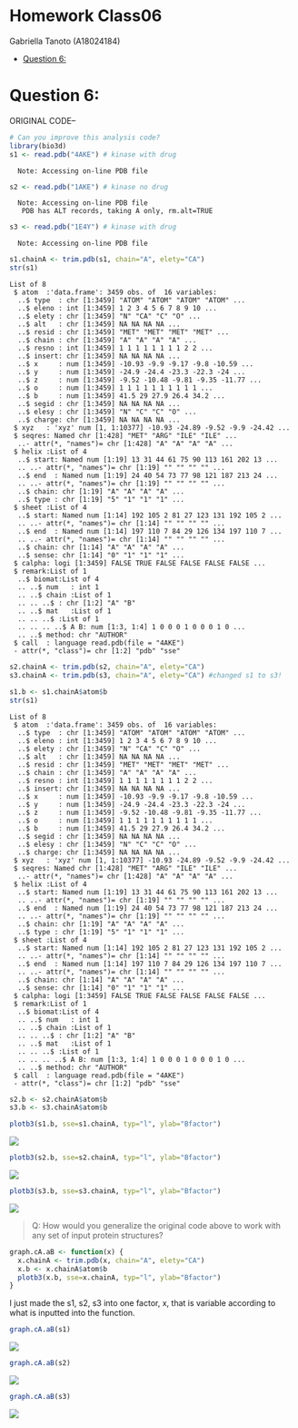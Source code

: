# Homework Class06
Gabriella Tanoto (A18024184)

- [Question 6:](#question-6)

# Question 6:

ORIGINAL CODE–

``` r
# Can you improve this analysis code?
library(bio3d)
s1 <- read.pdb("4AKE") # kinase with drug
```

      Note: Accessing on-line PDB file

``` r
s2 <- read.pdb("1AKE") # kinase no drug
```

      Note: Accessing on-line PDB file
       PDB has ALT records, taking A only, rm.alt=TRUE

``` r
s3 <- read.pdb("1E4Y") # kinase with drug
```

      Note: Accessing on-line PDB file

``` r
s1.chainA <- trim.pdb(s1, chain="A", elety="CA")
str(s1)
```

    List of 8
     $ atom  :'data.frame': 3459 obs. of  16 variables:
      ..$ type  : chr [1:3459] "ATOM" "ATOM" "ATOM" "ATOM" ...
      ..$ eleno : int [1:3459] 1 2 3 4 5 6 7 8 9 10 ...
      ..$ elety : chr [1:3459] "N" "CA" "C" "O" ...
      ..$ alt   : chr [1:3459] NA NA NA NA ...
      ..$ resid : chr [1:3459] "MET" "MET" "MET" "MET" ...
      ..$ chain : chr [1:3459] "A" "A" "A" "A" ...
      ..$ resno : int [1:3459] 1 1 1 1 1 1 1 1 2 2 ...
      ..$ insert: chr [1:3459] NA NA NA NA ...
      ..$ x     : num [1:3459] -10.93 -9.9 -9.17 -9.8 -10.59 ...
      ..$ y     : num [1:3459] -24.9 -24.4 -23.3 -22.3 -24 ...
      ..$ z     : num [1:3459] -9.52 -10.48 -9.81 -9.35 -11.77 ...
      ..$ o     : num [1:3459] 1 1 1 1 1 1 1 1 1 1 ...
      ..$ b     : num [1:3459] 41.5 29 27.9 26.4 34.2 ...
      ..$ segid : chr [1:3459] NA NA NA NA ...
      ..$ elesy : chr [1:3459] "N" "C" "C" "O" ...
      ..$ charge: chr [1:3459] NA NA NA NA ...
     $ xyz   : 'xyz' num [1, 1:10377] -10.93 -24.89 -9.52 -9.9 -24.42 ...
     $ seqres: Named chr [1:428] "MET" "ARG" "ILE" "ILE" ...
      ..- attr(*, "names")= chr [1:428] "A" "A" "A" "A" ...
     $ helix :List of 4
      ..$ start: Named num [1:19] 13 31 44 61 75 90 113 161 202 13 ...
      .. ..- attr(*, "names")= chr [1:19] "" "" "" "" ...
      ..$ end  : Named num [1:19] 24 40 54 73 77 98 121 187 213 24 ...
      .. ..- attr(*, "names")= chr [1:19] "" "" "" "" ...
      ..$ chain: chr [1:19] "A" "A" "A" "A" ...
      ..$ type : chr [1:19] "5" "1" "1" "1" ...
     $ sheet :List of 4
      ..$ start: Named num [1:14] 192 105 2 81 27 123 131 192 105 2 ...
      .. ..- attr(*, "names")= chr [1:14] "" "" "" "" ...
      ..$ end  : Named num [1:14] 197 110 7 84 29 126 134 197 110 7 ...
      .. ..- attr(*, "names")= chr [1:14] "" "" "" "" ...
      ..$ chain: chr [1:14] "A" "A" "A" "A" ...
      ..$ sense: chr [1:14] "0" "1" "1" "1" ...
     $ calpha: logi [1:3459] FALSE TRUE FALSE FALSE FALSE FALSE ...
     $ remark:List of 1
      ..$ biomat:List of 4
      .. ..$ num   : int 1
      .. ..$ chain :List of 1
      .. .. ..$ : chr [1:2] "A" "B"
      .. ..$ mat   :List of 1
      .. .. ..$ :List of 1
      .. .. .. ..$ A B: num [1:3, 1:4] 1 0 0 0 1 0 0 0 1 0 ...
      .. ..$ method: chr "AUTHOR"
     $ call  : language read.pdb(file = "4AKE")
     - attr(*, "class")= chr [1:2] "pdb" "sse"

``` r
s2.chainA <- trim.pdb(s2, chain="A", elety="CA")
s3.chainA <- trim.pdb(s3, chain="A", elety="CA") #changed s1 to s3!

s1.b <- s1.chainA$atom$b
str(s1)
```

    List of 8
     $ atom  :'data.frame': 3459 obs. of  16 variables:
      ..$ type  : chr [1:3459] "ATOM" "ATOM" "ATOM" "ATOM" ...
      ..$ eleno : int [1:3459] 1 2 3 4 5 6 7 8 9 10 ...
      ..$ elety : chr [1:3459] "N" "CA" "C" "O" ...
      ..$ alt   : chr [1:3459] NA NA NA NA ...
      ..$ resid : chr [1:3459] "MET" "MET" "MET" "MET" ...
      ..$ chain : chr [1:3459] "A" "A" "A" "A" ...
      ..$ resno : int [1:3459] 1 1 1 1 1 1 1 1 2 2 ...
      ..$ insert: chr [1:3459] NA NA NA NA ...
      ..$ x     : num [1:3459] -10.93 -9.9 -9.17 -9.8 -10.59 ...
      ..$ y     : num [1:3459] -24.9 -24.4 -23.3 -22.3 -24 ...
      ..$ z     : num [1:3459] -9.52 -10.48 -9.81 -9.35 -11.77 ...
      ..$ o     : num [1:3459] 1 1 1 1 1 1 1 1 1 1 ...
      ..$ b     : num [1:3459] 41.5 29 27.9 26.4 34.2 ...
      ..$ segid : chr [1:3459] NA NA NA NA ...
      ..$ elesy : chr [1:3459] "N" "C" "C" "O" ...
      ..$ charge: chr [1:3459] NA NA NA NA ...
     $ xyz   : 'xyz' num [1, 1:10377] -10.93 -24.89 -9.52 -9.9 -24.42 ...
     $ seqres: Named chr [1:428] "MET" "ARG" "ILE" "ILE" ...
      ..- attr(*, "names")= chr [1:428] "A" "A" "A" "A" ...
     $ helix :List of 4
      ..$ start: Named num [1:19] 13 31 44 61 75 90 113 161 202 13 ...
      .. ..- attr(*, "names")= chr [1:19] "" "" "" "" ...
      ..$ end  : Named num [1:19] 24 40 54 73 77 98 121 187 213 24 ...
      .. ..- attr(*, "names")= chr [1:19] "" "" "" "" ...
      ..$ chain: chr [1:19] "A" "A" "A" "A" ...
      ..$ type : chr [1:19] "5" "1" "1" "1" ...
     $ sheet :List of 4
      ..$ start: Named num [1:14] 192 105 2 81 27 123 131 192 105 2 ...
      .. ..- attr(*, "names")= chr [1:14] "" "" "" "" ...
      ..$ end  : Named num [1:14] 197 110 7 84 29 126 134 197 110 7 ...
      .. ..- attr(*, "names")= chr [1:14] "" "" "" "" ...
      ..$ chain: chr [1:14] "A" "A" "A" "A" ...
      ..$ sense: chr [1:14] "0" "1" "1" "1" ...
     $ calpha: logi [1:3459] FALSE TRUE FALSE FALSE FALSE FALSE ...
     $ remark:List of 1
      ..$ biomat:List of 4
      .. ..$ num   : int 1
      .. ..$ chain :List of 1
      .. .. ..$ : chr [1:2] "A" "B"
      .. ..$ mat   :List of 1
      .. .. ..$ :List of 1
      .. .. .. ..$ A B: num [1:3, 1:4] 1 0 0 0 1 0 0 0 1 0 ...
      .. ..$ method: chr "AUTHOR"
     $ call  : language read.pdb(file = "4AKE")
     - attr(*, "class")= chr [1:2] "pdb" "sse"

``` r
s2.b <- s2.chainA$atom$b
s3.b <- s3.chainA$atom$b

plotb3(s1.b, sse=s1.chainA, typ="l", ylab="Bfactor")
```

![](Hwk06_files/figure-commonmark/unnamed-chunk-1-1.png)

``` r
plotb3(s2.b, sse=s2.chainA, typ="l", ylab="Bfactor")
```

![](Hwk06_files/figure-commonmark/unnamed-chunk-1-2.png)

``` r
plotb3(s3.b, sse=s3.chainA, typ="l", ylab="Bfactor")
```

![](Hwk06_files/figure-commonmark/unnamed-chunk-1-3.png)

> Q: How would you generalize the original code above to work with any
> set of input protein structures?

``` r
graph.cA.aB <- function(x) {
  x.chainA <- trim.pdb(x, chain="A", elety="CA")
  x.b <- x.chainA$atom$b
  plotb3(x.b, sse=x.chainA, typ="l", ylab="Bfactor")
}
```

I just made the s1, s2, s3 into one factor, x, that is variable
according to what is inputted into the function.

``` r
graph.cA.aB(s1)
```

![](Hwk06_files/figure-commonmark/unnamed-chunk-3-1.png)

``` r
graph.cA.aB(s2)
```

![](Hwk06_files/figure-commonmark/unnamed-chunk-4-1.png)

``` r
graph.cA.aB(s3)
```

![](Hwk06_files/figure-commonmark/unnamed-chunk-5-1.png)
